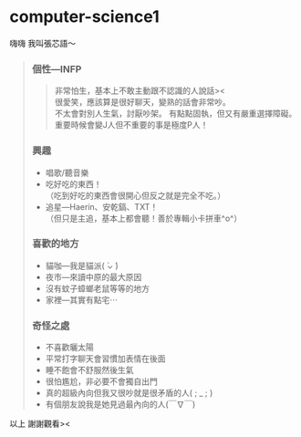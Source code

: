 # computer-science1

嗨嗨 我叫張芯語～  
>### 個性—INFP  
>>非常怕生，基本上不敢主動跟不認識的人說話><  
>>很愛笑，應該算是很好聊天，變熟的話會非常吵。  
>>不太會對別人生氣，討厭吵架。
>>有點點固執，但又有嚴重選擇障礙。  
>>重要時候會變J人但不重要的事是極度P人！ 
>### 興趣
>* 唱歌/聽音樂  
>* 吃好吃的東西！  
>（吃到好吃的東西會很開心但反之就是完全不吃。）
>* 追星—Haerin、安乾鎬、TXT！  
>（但只是主追，基本上都會聽！善於專輯小卡拼車^o^）
>### 喜歡的地方
>* 貓咖—我是貓派( ̀⌄ ́)
>* 夜市—來讀中原的最大原因
>* 沒有蚊子蟑螂老鼠等等的地方
>* 家裡—其實有點宅⋯
>### 奇怪之處
>* 不喜歡曬太陽
>* 平常打字聊天會習慣加表情在後面
>* 睡不飽會不舒服然後生氣
>* 很怕尷尬，非必要不會獨自出門
>* 真的超級內向但我又很吵就是很矛盾的人( ; _ ; )
>* 有個朋友說我是她見過最內向的人(￣∇￣)   

以上 謝謝觀看><
